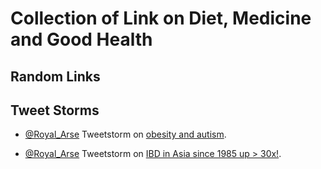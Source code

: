 # Collection of Link on Diet, Medicine and Good Health

## Random Links

## Tweet Storms

* [@Royal_Arse](https://twitter.com/Royal_Arse) Tweetstorm on [obesity and autism](https://twitter.com/Royal_Arse/status/668152088728354816).

* [@Royal_Arse](https://twitter.com/Royal_Arse) Tweetstorm on [IBD in Asia since 1985 up > 30x!](https://twitter.com/Royal_Arse/status/817023083277996034).


